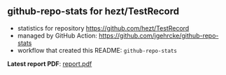 ## github-repo-stats for hezt/TestRecord

- statistics for repository https://github.com/hezt/TestRecord
- managed by GitHub Action: https://github.com/jgehrcke/github-repo-stats
- workflow that created this README: `github-repo-stats`

**Latest report PDF**: [report.pdf](https://github.com/hezt/TestRecord/raw/github-repo-stats/hezt/TestRecord/latest-report/report.pdf)

